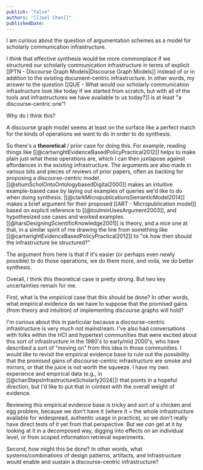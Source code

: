 ```yaml
---
publish: "false"
authors: "[[Joel Chan]]"
publishedDate:
---
```


I am curious about the question of argumentation schemes as a model for scholarly communication infrastructure.

I *think* that effective synthesis would be more commonplace if we structured our scholarly communication infrastructure in terms of explicit [[PTN - Discourse Graph Models|Discourse Graph Models]] instead of or in addition to the existing document-centric infrastructure. In other words, my answer to the question [[QUE - What would our scholarly communication infrastructure look like today if we started from scratch, but with all of the tools and infrastructures we have available to us today?]] is at least "a discourse-centric one"!

Why do I think this?

A discourse graph model seems at least on the surface like a perfect match for the kinds of operations we want to do in order to do synthesis. 

So there's a **theoretical** / prior case for doing this. For example, reading things like [[@cartwrightEvidenceBasedPolicyPractical2012]] helps to make plain just what these operations are, which I can then juxtapose against affordances in the existing infrastructure. The arguments are also made in various bits and pieces of reviews of prior papers, often as backing for proposing a discourse-centric model. [[@shumScholOntoOntologybasedDigital2000]] makes an intuitive example-based case by laying out examples of queries we'd like to do when doing synthesis. [[@clarkMicropublicationsSemanticModel2014]] makes a brief argument for their proposed [[ART - Micropublication model]] based on explicit reference to [[@toulminUsesArgument2003]], and hypothesized use cases and worked examples. [[@harsDesigningScientificKnowledge2001]] is theory, and a nice one at that, in a similar spirit of me drawing the line from something like [[@cartwrightEvidenceBasedPolicyPractical2012]] to "ok how then should the infrastructure be structured?"

The argument from here is that if it's easier (or perhaps even newly possible) to do those operations, we do them more, and voila, we do better synthesis. 

Overall, I think this theoretical case is pretty strong. But two key uncertainties remain for me. 

First, what is the *empirical* case that this should be done? In other words, what empirical evidence do we have to suppose that the promised gains (from theory and intuition) of implementing discourse graphs will hold? 

I'm curious about this in particular because a discourse-centric infrastructure is very much not mainstream. I've also had conversations with folks within the HCI and hypertext communities that were excited about this sort of infrastructure in the 1980's to early/mid 2000's, who have described a sort of "moving on" from this idea in those communities. I would like to revisit the empirical evidence base to rule out the possibility that the promised gains of discourse-centric infrastructure are smoke and mirrors, or that the juice is not worth the squeeze. I have my own experience and empirical data (e.g., in [[@chanStepsInfrastructureScholarly2024]]) that points in a hopeful direction, but I'd like to put that in context with the overall weight of evidence.

Reviewing this empirical evidence base is tricky and sort of a chicken and egg problem, because we don't have it (where it = the whole infrastructure available for widespread, authentic usage in practice), so we don't really have direct tests of it yet from that perspective. But we *can* get at it by looking at it in a decomposed way, digging into effects on an individual level, or from scoped information retrieval experiments.

Second, *how* might this be done? In other words, what systems/combinations of design patterns, artifacts, and infrastructure would enable and sustain a discourse-centric infrastructure? 

